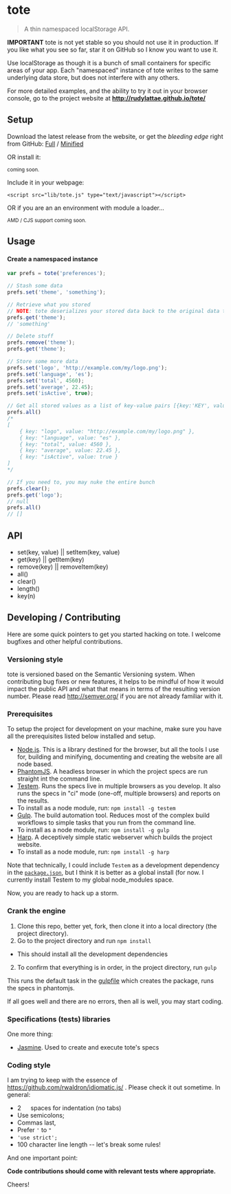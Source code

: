 # tote

> A thin namespaced localStorage API.

**IMPORTANT** tote is not yet stable so you should not use it in production. If you like what you
see so far, star it on GitHub so I know you want to use it.

Use localStorage as though it is a bunch of small containers for specific areas of your app.
Each "namespaced" instance of tote writes to the same underlying data store, but does not 
interfere with any others.

For more detailed examples, and the ability to try it out in your browser console, 
go to the project website at **http://rudylattae.github.io/tote/**


## Setup

Download the latest release from the website, or get the *bleeding edge* right from GitHub:
<a href="./dist/tote.js">Full</a>
/ <a href="./dist/tote.min.js">Minified</a>

OR install it:

<small class="muted">coming soon.</small>


Include it in your webpage:

```markup
<script src="lib/tote.js" type="text/javascript"></script>
```

OR if you are an an environment with module a loader...

<small class="muted">AMD / CJS support coming soon.</small>


## Usage

#### Create a namespaced instance

```js
var prefs = tote('preferences');

// Stash some data
prefs.set('theme', 'something');

// Retrieve what you stored
// NOTE: tote deserializes your stored data back to the original data type
prefs.get('theme');
// 'something'

// Delete stuff
prefs.remove('theme');
prefs.get('theme');

// Store some more data
prefs.set('logo', 'http://example.com/my/logo.png');
prefs.set('language', 'es');
prefs.set('total', 4560);
prefs.set('average', 22.45);
prefs.set('isActive', true);

// Get all stored values as a list of key-value pairs [{key:'KEY', value:'VALUE'}, ]
prefs.all()
/*
[
    { key: "logo", value: "http://example.com/my/logo.png" },
    { key: "language", value: "es" },
    { key: "total", value: 4560 },
    { key: "average", value: 22.45 },
    { key: "isActive", value: true }
]
*/

// If you need to, you may nuke the entire bunch
prefs.clear();
prefs.get('logo');
// null  
prefs.all()
// []
```


## API

- set(key, value) || setItem(key, value)
- get(key) || getItem(key)
- remove(key) || removeItem(key)
- all()
- clear()
- length()
- key(n)


## Developing / Contributing

Here are some quick pointers to get you started hacking on tote. I welcome bugfixes and other
helpful contributions.

### Versioning style

tote is versioned based on the Semantic Versioning system. When contributing
bug fixes or new features, it helps to be mindful of how it would impact the public API and what 
that means in terms of the resulting version number. Please read http://semver.org/ if you are not
already familiar with it.

### Prerequisites

To setup the project for development on your machine, make sure you have all the prerequisites
listed below installed and setup.

- [Node.js][nodejs]. This is a library destined for the browser, but all the tools I use for,
building and minifying, documenting and creating the website are all node based. 
- [PhantomJS][phantomjs]. A headless browser in which the project specs are run straight int the
command line.
- [Testem][testem]. Runs the specs live in multiple browsers as you develop.
It also runs the specs in "ci" mode (one-off, multiple browsers) and reports on the results.
 - To install as a node module, run: `npm install -g testem`
- [Gulp][gulpjs]. The build automation tool. Reduces most of the complex build workflows
to simple tasks that you run from the command line.
 - To install as a node module, run: `npm install -g gulp`
- [Harp][harpjs]. A deceptively simple static webserver which builds the project website.
 - To install as a node module, run: `npm install -g harp`

Note that technically, I could include `Testem` as a development dependency in the
[`package.json`][package.json], but I think it is better as a global install (for now. I currently
install Testem to my global node_modules space. 

Now, you are ready to hack up a storm.

### Crank the engine

1. Clone this repo, better yet, fork, then clone it into a local directory (the project directory).
1. Go to the project directory and run `npm install`
 - This should install all the development dependencies
2. To confirm that everything is in order, in the project directory, run `gulp`

This runs the default task in the [gulpfile][gulpfile.js] which creates the package, runs the 
specs in phantomjs.

If all goes well and there are no errors, then all is well, you may start coding.

### Specifications (tests) libraries

One more thing:

- [Jasmine][jasmine]. Used to create and execute tote's specs

### Coding style

I am trying to keep with the essence of https://github.com/rwaldron/idiomatic.js/ .
Please check it out sometime. In general:

- 2 `  ` spaces for indentation (no tabs)
- Use semicolons;
- Commas last,
- Prefer `'` to `"`
- `'use strict';`
- 100 character line length -- let's break some rules!

And one important point:

**Code contributions should come with relevant tests where appropriate.**

Cheers!


[nodejs]: http://nodejs.org/
[phantomjs]: http://phantomjs.org/
[testem]: https://github.com/airportyh/testem
[jasmine]: http://jasmine.github.io/2.0/introduction.html
[gulpjs]: http://gulpjs.com/
[harpjs]: http://harpjs.com/
[package.json]: /package.json
[gulpfile.js]: /gulpfile.js
